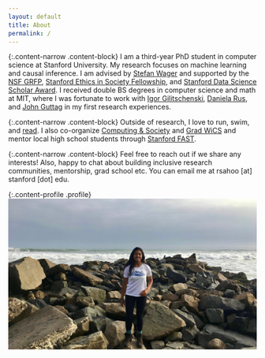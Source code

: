 ```yaml
---
layout: default
title: About
permalink: /
---
```


{:.content-narrow .content-block}
I am a third-year PhD student in computer science at Stanford University. My research focuses on machine learning and causal inference. I am advised by [Stefan Wager](https://web.stanford.edu/~swager/) and supported by the [NSF GRFP](https://www.nsfgrfp.org/), [Stanford Ethics in Society Fellowship](https://ethicsinsociety.stanford.edu/graduate/graduate-fellowships), and [Stanford Data Science Scholar Award](https://datascience.stanford.edu/programs/stanford-data-science-scholars-program). I received double BS degrees in computer science and math at MIT, where I was fortunate to work with [Igor Gilitschenski](https://www.gilitschenski.org/igor/), [Daniela Rus](http://danielarus.csail.mit.edu/), and [John Guttag](https://people.csail.mit.edu/guttag/) in my first research experiences.

{:.content-narrow .content-block}
Outside of research, I love to run, swim, and [read](https://www.goodreads.com/user/show/90432444-roshni-sahoo). I also co-organize [Computing & Society](https://stanford-cscs.github.io/) and [Grad WiCS](https://www.stanfordwomenincomputerscience.com/) and mentor local high school students through [Stanford FAST](https://fast.stanford.edu/). 

{:.content-narrow .content-block}
Feel free to reach out if we share any interests! Also, happy to chat about building inclusive research communities, mentorship, grad school etc. You can email me at rsahoo [at] stanford [dot] edu.

{:.content-profile .profile}
![roshni](/imgs/roshni3.jpeg)

